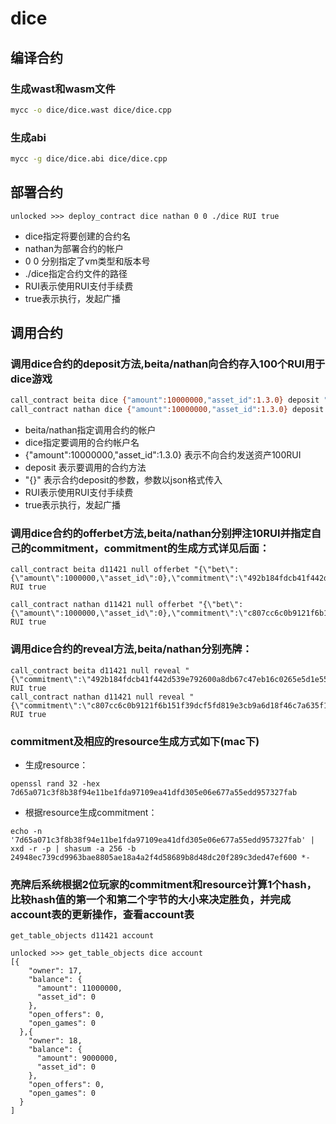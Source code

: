 
# dice

## 编译合约

### 生成wast和wasm文件

```bash
mycc -o dice/dice.wast dice/dice.cpp
```

### 生成abi

```bash
mycc -g dice/dice.abi dice/dice.cpp
```

## 部署合约

    unlocked >>> deploy_contract dice nathan 0 0 ./dice RUI true

* dice指定将要创建的合约名
* nathan为部署合约的帐户
* 0 0 分别指定了vm类型和版本号
* ./dice指定合约文件的路径
* RUI表示使用RUI支付手续费
* true表示执行，发起广播

## 调用合约

### 调用dice合约的deposit方法,beita/nathan向合约存入100个RUI用于dice游戏

```bash
call_contract beita dice {"amount":10000000,"asset_id":1.3.0} deposit "{}" RUI true
call_contract nathan dice {"amount":10000000,"asset_id":1.3.0} deposit "{}" RUI true
```

* beita/nathan指定调用合约的帐户
* dice指定要调用的合约帐户名
* {"amount":10000000,"asset_id":1.3.0} 表示不向合约发送资产100RUI
* deposit 表示要调用的合约方法
* "{}" 表示合约deposit的参数，参数以json格式传入
* RUI表示使用RUI支付手续费
* true表示执行，发起广播

### 调用dice合约的offerbet方法,beita/nathan分别押注10RUI并指定自己的commitment，commitment的生成方式详见后面：

    call_contract beita d11421 null offerbet "{\"bet\":{\"amount\":1000000,\"asset_id\":0},\"commitment\":\"492b184fdcb41f442d539e792600a8db67c47eb16c0265e5d1e553473f462486\"}" RUI true

    call_contract nathan d11421 null offerbet "{\"bet\":{\"amount\":1000000,\"asset_id\":0},\"commitment\":\"c807cc6c0b9121f6b151f39dcf5fd819e3cb9a6d18f46c7a635f1015148bcc76\"}" RUI true

### 调用dice合约的reveal方法,beita/nathan分别亮牌：

    call_contract beita d11421 null reveal "{\"commitment\":\"492b184fdcb41f442d539e792600a8db67c47eb16c0265e5d1e553473f462486\",\"source\":\"a80b8a6d1bf2cf798b045366d920531b2ce5f13082c4b2b08d53cfeab5d24b7a\"}" RUI true
    call_contract nathan d11421 null reveal "{\"commitment\":\"c807cc6c0b9121f6b151f39dcf5fd819e3cb9a6d18f46c7a635f1015148bcc76\",\"source\":\"5387ec637ac4bdbcf9577451cdc61f4d11ba600ba5540a27065a15aa3f8d45d1\"}" RUI true

### commitment及相应的resource生成方式如下(mac下)

* 生成resource：

```text
openssl rand 32 -hex
7d65a071c3f8b38f94e11be1fda97109ea41dfd305e06e677a55edd957327fab
```

* 根据resource生成commitment：

```text
echo -n '7d65a071c3f8b38f94e11be1fda97109ea41dfd305e06e677a55edd957327fab' | xxd -r -p | shasum -a 256 -b
24948ec739cd9963bae8805ae18a4a2f4d58689b8d48dc20f289c3ded47ef600 *-
```

### 亮牌后系统根据2位玩家的commitment和resource计算1个hash，比较hash值的第一个和第二个字节的大小来决定胜负，并完成account表的更新操作，查看account表

    get_table_objects d11421 account

    unlocked >>> get_table_objects dice account
    [{
        "owner": 17,
        "balance": {
          "amount": 11000000,
          "asset_id": 0
        },
        "open_offers": 0,
        "open_games": 0
      },{
        "owner": 18,
        "balance": {
          "amount": 9000000,
          "asset_id": 0
        },
        "open_offers": 0,
        "open_games": 0
      }
    ]